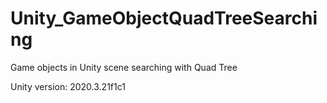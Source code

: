 # Unity_GameObjectQuadTreeSearching
Game objects in Unity scene searching with Quad Tree

Unity version: 2020.3.21f1c1
